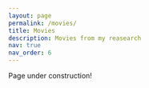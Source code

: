 ```yaml
---
layout: page
permalink: /movies/
title: Movies
description: Movies from my reasearch
nav: true
nav_order: 6
---
```


Page under construction!